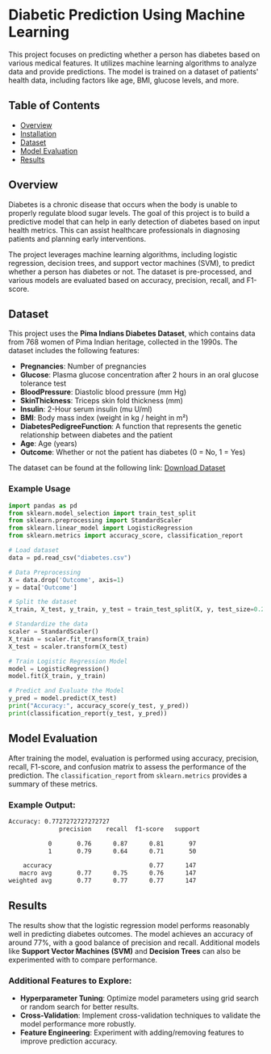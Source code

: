 # Diabetic Prediction Using Machine Learning

This project focuses on predicting whether a person has diabetes based on various medical features. It utilizes machine learning algorithms to analyze data and provide predictions. The model is trained on a dataset of patients' health data, including factors like age, BMI, glucose levels, and more.

## Table of Contents

- [Overview](#overview)
- [Installation](#installation)
- [Dataset](#dataset)
- [Model Evaluation](#model-evaluation)
- [Results](#results)

## Overview

Diabetes is a chronic disease that occurs when the body is unable to properly regulate blood sugar levels. The goal of this project is to build a predictive model that can help in early detection of diabetes based on input health metrics. This can assist healthcare professionals in diagnosing patients and planning early interventions.

The project leverages machine learning algorithms, including logistic regression, decision trees, and support vector machines (SVM), to predict whether a person has diabetes or not. The dataset is pre-processed, and various models are evaluated based on accuracy, precision, recall, and F1-score.

## Dataset

This project uses the **Pima Indians Diabetes Dataset**, which contains data from 768 women of Pima Indian heritage, collected in the 1990s. The dataset includes the following features:

- **Pregnancies**: Number of pregnancies
- **Glucose**: Plasma glucose concentration after 2 hours in an oral glucose tolerance test
- **BloodPressure**: Diastolic blood pressure (mm Hg)
- **SkinThickness**: Triceps skin fold thickness (mm)
- **Insulin**: 2-Hour serum insulin (mu U/ml)
- **BMI**: Body mass index (weight in kg / height in m²)
- **DiabetesPedigreeFunction**: A function that represents the genetic relationship between diabetes and the patient
- **Age**: Age (years)
- **Outcome**: Whether or not the patient has diabetes (0 = No, 1 = Yes)

The dataset can be found at the following link:
[Download Dataset](https://raw.githubusercontent.com/jbrownlee/Datasets/master/pima-indians-diabetes.data.csv)

### Example Usage

```python
import pandas as pd
from sklearn.model_selection import train_test_split
from sklearn.preprocessing import StandardScaler
from sklearn.linear_model import LogisticRegression
from sklearn.metrics import accuracy_score, classification_report

# Load dataset
data = pd.read_csv("diabetes.csv")

# Data Preprocessing
X = data.drop('Outcome', axis=1)
y = data['Outcome']

# Split the dataset
X_train, X_test, y_train, y_test = train_test_split(X, y, test_size=0.2, random_state=42)

# Standardize the data
scaler = StandardScaler()
X_train = scaler.fit_transform(X_train)
X_test = scaler.transform(X_test)

# Train Logistic Regression Model
model = LogisticRegression()
model.fit(X_train, y_train)

# Predict and Evaluate the Model
y_pred = model.predict(X_test)
print("Accuracy:", accuracy_score(y_test, y_pred))
print(classification_report(y_test, y_pred))
```

## Model Evaluation

After training the model, evaluation is performed using accuracy, precision, recall, F1-score, and confusion matrix to assess the performance of the prediction. The `classification_report` from `sklearn.metrics` provides a summary of these metrics.

### Example Output:

```bash
Accuracy: 0.7727272727272727
              precision    recall  f1-score   support

           0       0.76      0.87      0.81       97
           1       0.79      0.64      0.71       50

    accuracy                           0.77      147
   macro avg       0.77      0.75      0.76      147
weighted avg       0.77      0.77      0.77      147
```

## Results

The results show that the logistic regression model performs reasonably well in predicting diabetes outcomes. The model achieves an accuracy of around 77%, with a good balance of precision and recall. Additional models like **Support Vector Machines (SVM)** and **Decision Trees** can also be experimented with to compare performance.

### Additional Features to Explore:

- **Hyperparameter Tuning**: Optimize model parameters using grid search or random search for better results.
- **Cross-Validation**: Implement cross-validation techniques to validate the model performance more robustly.
- **Feature Engineering**: Experiment with adding/removing features to improve prediction accuracy.
